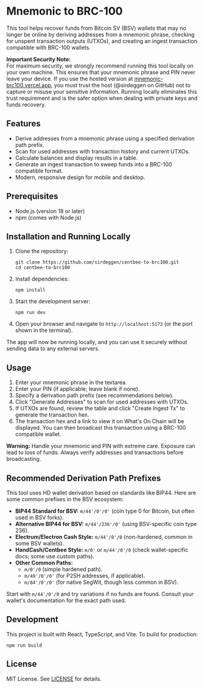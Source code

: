 # Mnemonic to BRC-100

This tool helps recover funds from Bitcoin SV (BSV) wallets that may no longer be online by deriving addresses from a mnemonic phrase, checking for unspent transaction outputs (UTXOs), and creating an ingest transaction compatible with BRC-100 wallets.

**Important Security Note:**  
For maximum security, we strongly recommend running this tool locally on your own machine. This ensures that your mnemonic phrase and PIN never leave your device. If you use the hosted version at [mnemonic-brc100.vercel.app](https://mnemonic-brc100.vercel.app), you must trust the host (@sirdeggen on GitHub) not to capture or misuse your sensitive information. Running locally eliminates this trust requirement and is the safer option when dealing with private keys and funds recovery.

## Features
- Derive addresses from a mnemonic phrase using a specified derivation path prefix.
- Scan for used addresses with transaction history and current UTXOs.
- Calculate balances and display results in a table.
- Generate an ingest transaction to sweep funds into a BRC-100 compatible format.
- Modern, responsive design for mobile and desktop.

## Prerequisites
- Node.js (version 18 or later)
- npm (comes with Node.js)

## Installation and Running Locally

1. Clone the repository:
   ```
   git clone https://github.com/sirdeggen/centbee-to-brc100.git
   cd centbee-to-brc100
   ```

2. Install dependencies:
   ```
   npm install
   ```

3. Start the development server:
   ```
   npm run dev
   ```

4. Open your browser and navigate to `http://localhost:5173` (or the port shown in the terminal).

The app will now be running locally, and you can use it securely without sending data to any external servers.

## Usage

1. Enter your mnemonic phrase in the textarea.
2. Enter your PIN (if applicable; leave blank if none).
3. Specify a derivation path prefix (see recommendations below).
4. Click "Generate Addresses" to scan for used addresses with UTXOs.
5. If UTXOs are found, review the table and click "Create Ingest Tx" to generate the transaction hex.
6. The transaction hex and a link to view it on What's On Chain will be displayed. You can then broadcast this transaction using a BRC-100 compatible wallet.

**Warning:** Handle your mnemonic and PIN with extreme care. Exposure can lead to loss of funds. Always verify addresses and transactions before broadcasting.

## Recommended Derivation Path Prefixes

This tool uses HD wallet derivation based on standards like BIP44. Here are some common prefixes in the BSV ecosystem:

- **BIP44 Standard for BSV:** `m/44'/0'/0'` (coin type 0 for Bitcoin, but often used in BSV forks).
- **Alternative BIP44 for BSV:** `m/44'/236'/0'` (using BSV-specific coin type 236).
- **Electrum/Electron Cash Style:** `m/44'/0'/0` (non-hardened, common in some BSV wallets).
- **HandCash/Centbee Style:** `m/0'` or `m/44'/0'/0` (check wallet-specific docs; some use custom paths).
- **Other Common Paths:** 
  - `m/0'/0` (simple hardened path).
  - `m/49'/0'/0'` (for P2SH addresses, if applicable).
  - `m/84'/0'/0'` (for native SegWit, though less common in BSV).

Start with `m/44'/0'/0` and try variations if no funds are found. Consult your wallet's documentation for the exact path used.

## Development
This project is built with React, TypeScript, and Vite. To build for production:
```
npm run build
```

## License
MIT License. See [LICENSE](LICENSE) for details.
